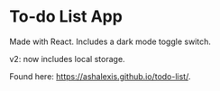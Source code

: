 # To-do List App

Made with React. Includes a dark mode toggle switch.

v2: now includes local storage.

Found here: https://ashalexis.github.io/todo-list/.
